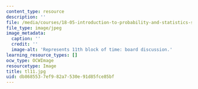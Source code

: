 ```yaml
---
content_type: resource
description: ''
file: /media/courses/18-05-introduction-to-probability-and-statistics-spring-2014/db8685537ef982a7530e91d85fce85bf_tl11.jpg
file_type: image/jpeg
image_metadata:
  caption: ''
  credit: ''
  image-alt: 'Represents 11th block of time: board discussion.'
learning_resource_types: []
ocw_type: OCWImage
resourcetype: Image
title: tl11.jpg
uid: db868553-7ef9-82a7-530e-91d85fce85bf
---
```

